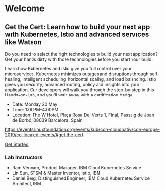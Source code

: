# Welcome

## Get the Cert: Learn how to build your next app with Kubernetes, Istio and advanced services like Watson
Do you need to select the right technologies to build your next application? Get your hands dirty with those technologies before you start your build. 

Learn how Kubernetes and Istio give you full control over your microservices. Kubernetes minimizes outages and disruptions through self-healing, intelligent scheduling, horizontal scaling, and load balancing. Istio gives you security, advanced routing, policy and insights into your application. Our developers will walk you through the step-by-step in this Hands-on-Lab, and you'll walk away with a certification badge.

- Date: Monday 20 May
- Time: 1:00PM-4:00PM
- Location: The W Hotel, Plaça Rosa Del Vents 1, Final, Passeig de Joan de Borbó, 08039 Barcelona, Spain

https://events.linuxfoundation.org/events/kubecon-cloudnativecon-europe-2019/co-located-events/#get-the-cert

[Get Started](GETSTARTED.md)

### Lab Instructors

- Ram Vennam, Product Manager, IBM Cloud Kubernetes Service
- Lin Sun, STSM & Master Inventor, Istio, IBM
- Daniel Berg, Distinguished Engineer, IBM Cloud Kubernetes Service Architect, IBM

